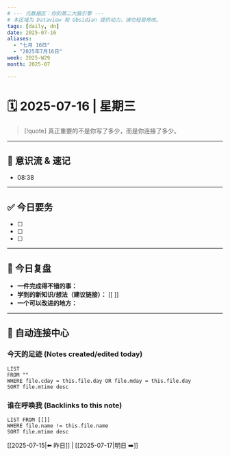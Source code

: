 ```yaml
---
# --- 元数据区：你的第二大脑引擎 ---
# 本区域为 Dataview 和 Obsidian 提供动力，请勿轻易修改。
tags: [daily, dn]
date: 2025-07-16
aliases: 
  - "七月 16日"
  - "2025年7月16日"
week: 2025-W29
month: 2025-07

---
```


# 🗓️ 2025-07-16 | 星期三

> [!quote] 真正重要的不是你写了多少，而是你连接了多少。

---

## 🌊 意识流 & 速记 <!-- 记录任何想法，用快捷键生成新时间戳 -->
- 08:38 

---

## ✅ 今日要务 <!-- 你的三件要事，可链接至 [[项目]] 或 [[会议]] -->
- [ ] 
- [ ] 
- [ ] 

---

## 🌱 今日复盘 <!-- 每日反思，是明日成长的燃料 -->
- **一件完成得不错的事：**
- **学到的新知识/想法（建议链接）：** [[ ]]
- **一个可以改进的地方：**

---

## 🤖 自动连接中心 <!-- 本区域由 Dataview 插件自动更新！-->

### 今天的足迹 (Notes created/edited today)

```dataview
LIST
FROM ""
WHERE file.cday = this.file.day OR file.mday = this.file.day
SORT file.mtime desc
````

### 谁在呼唤我 (Backlinks to this note)

```dataview
LIST FROM [[]]
WHERE file.name != this.file.name
SORT file.mtime desc
```

[[2025-07-15|⬅️ 昨日]] | [[2025-07-17|明日 ➡️]]